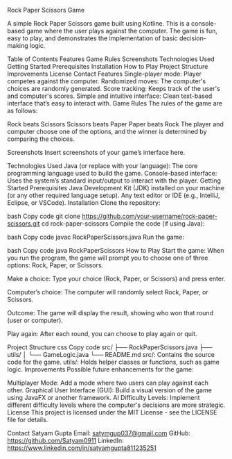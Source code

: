 Rock Paper Scissors Game

A simple Rock Paper Scissors game built using Kotline. This is a console-based game where the user plays against the computer. The game is fun, easy to play, and demonstrates the implementation of basic decision-making logic.

Table of Contents
Features
Game Rules
Screenshots
Technologies Used
Getting Started
Prerequisites
Installation
How to Play
Project Structure
Improvements
License
Contact
Features
Single-player mode: Player competes against the computer.
Randomized moves: The computer's choices are randomly generated.
Score tracking: Keeps track of the user's and computer's scores.
Simple and intuitive interface: Clean text-based interface that’s easy to interact with.
Game Rules
The rules of the game are as follows:

Rock beats Scissors
Scissors beats Paper
Paper beats Rock
The player and computer choose one of the options, and the winner is determined by comparing the choices.

Screenshots
Insert screenshots of your game’s interface here.

Technologies Used
Java (or replace with your language): The core programming language used to build the game.
Console-based interface: Uses the system’s standard input/output to interact with the player.
Getting Started
Prerequisites
Java Development Kit (JDK) installed on your machine (or any other required language setup).
Any text editor or IDE (e.g., IntelliJ, Eclipse, or VSCode).
Installation
Clone the repository:

bash
Copy code
git clone https://github.com/your-username/rock-paper-scissors.git
cd rock-paper-scissors
Compile the code (if using Java):

bash
Copy code
javac RockPaperScissors.java
Run the game:

bash
Copy code
java RockPaperScissors
How to Play
Start the game: When you run the program, the game will prompt you to choose one of three options: Rock, Paper, or Scissors.

Make a choice: Type your choice (Rock, Paper, or Scissors) and press enter.

Computer’s choice: The computer will randomly select Rock, Paper, or Scissors.

Outcome: The game will display the result, showing who won that round (user or computer).

Play again: After each round, you can choose to play again or quit.

Project Structure
css
Copy code
src/
├── RockPaperScissors.java
├── utils/
│   └── GameLogic.java
└── README.md
src/: Contains the source code for the game.
utils/: Holds helper classes or functions, such as game logic.
Improvements
Possible future enhancements for the game:

Multiplayer Mode: Add a mode where two users can play against each other.
Graphical User Interface (GUI): Build a visual version of the game using JavaFX or another framework.
AI Difficulty Levels: Implement different difficulty levels where the computer's decisions are more strategic.
License
This project is licensed under the MIT License - see the LICENSE file for details.

Contact
Satyam Gupta
Email: satymgup037@gmail.com
GitHub: https://github.com/Satyam0911
LinkedIn: https://www.linkedin.com/in/satyamgupta811235251
